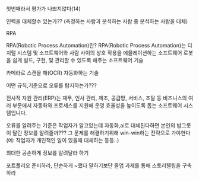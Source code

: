 첫번째라서 평가가 나쁘지않다(14)

인력을 대체할수 있는가??
(측정하는 사람과 분석하는 사람 중 분석하는 사람을 대체)

RPA

RPA(Robotic Process Automation)란? RPA(Robotic Process Automation)는 디지털 시스템 및 소프트웨어와 사람 사이의 상호 작용을 에뮬레이션하는 소프트웨어 로봇을 쉽게 빌드, 구현, 및 관리할 수 있도록 해주는 소프트웨어 기술

카메라로 스캔을 해(OCR) 자동화하는 기술

어떤 규칙,기준으로 오류를 탐지하는가???

전사적 자원 관리(ERP)는 재무, 인사 관리, 제조, 공급망, 서비스, 조달 등 비즈니스의 여러 부문에서 자동화와 프로세스를 지원해 운영 효율성을 높이도록 돕는 소프트웨어 시스템입니다.

오류를 알려주는 기준은 작업자가 알고있는데
자동화,ai로 대체된다하면 본인의 밥그릇이 달린 정보를 알려줄까???
그 문제를 해결하기위해 win-win하는 전략으로 가야한다(예: 작업자가 개인적인 일이 있을때 대체하는 등등..)

최대한 공손하게 정보를 알려달라 하기

포트폴리오 준비하라, 단순하게 ~했다 말하기보단 졸업 과제를 통해 스토리텔링을 구축하라